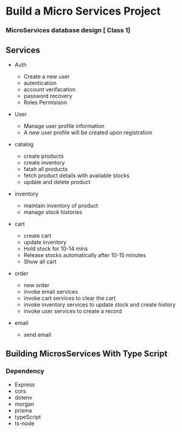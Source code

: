 # Build a Micro Services Project

### MicroServices database design [ Class 1]

## Services

- Auth
  - Create a new user
  - autentication
  - account verifacation
  - password recovery
  - Roles Permisison
- User

  - Manage user profile information
  - A new user profile will be created upon registration

- catalog
  - create products
  - create inventory
  - fatah all products
  - fetch product details with available stocks
  - update and delete product
- inventory
  - maintain inventory of product
  - manage stock histories
- cart
  - create cart
  - update inventory
  - Hold stock for 10-14 mins
  - Release stocks automatically after 10-15 minutes
  - Show all cart
- order
  - new order
  - invoke email services
  - invoke cart services to clear the cart
  - invoke inventory services to update stock and create history
  - invoke user services to create a record
- email
  - send email

## Building MicrosServices With Type Script

### Dependency

- Express
- cors
- dotenv
- morgan
- prisma
- typeScript
- ts-node
